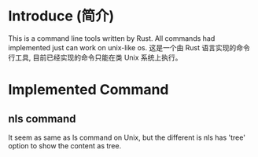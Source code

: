 # Introduce (简介)
This is a command line tools written by Rust. All commands had implemented just can work on unix-like os.
这是一个由 Rust 语言实现的命令行工具, 目前已经实现的命令只能在类 Unix 系统上执行。

# Implemented Command

## nls command
It seem as same as ls command on Unix, but the different is nls has 'tree' option to show the content as tree.
